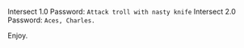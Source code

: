 Intersect 1.0 Password: `Attack troll with nasty knife`
Intersect 2.0 Password: `Aces, Charles.`

Enjoy.